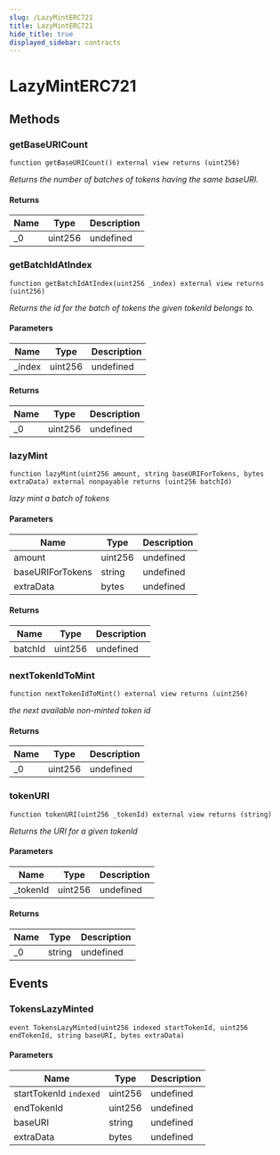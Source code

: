 ```yaml
---
slug: /LazyMintERC721
title: LazyMintERC721
hide_title: true
displayed_sidebar: contracts
---
```


# LazyMintERC721

## Methods

### getBaseURICount

```solidity
function getBaseURICount() external view returns (uint256)
```

_Returns the number of batches of tokens having the same baseURI._

#### Returns

| Name | Type    | Description |
| ---- | ------- | ----------- |
| \_0  | uint256 | undefined   |

### getBatchIdAtIndex

```solidity
function getBatchIdAtIndex(uint256 _index) external view returns (uint256)
```

_Returns the id for the batch of tokens the given tokenId belongs to._

#### Parameters

| Name    | Type    | Description |
| ------- | ------- | ----------- |
| \_index | uint256 | undefined   |

#### Returns

| Name | Type    | Description |
| ---- | ------- | ----------- |
| \_0  | uint256 | undefined   |

### lazyMint

```solidity
function lazyMint(uint256 amount, string baseURIForTokens, bytes extraData) external nonpayable returns (uint256 batchId)
```

_lazy mint a batch of tokens_

#### Parameters

| Name             | Type    | Description |
| ---------------- | ------- | ----------- |
| amount           | uint256 | undefined   |
| baseURIForTokens | string  | undefined   |
| extraData        | bytes   | undefined   |

#### Returns

| Name    | Type    | Description |
| ------- | ------- | ----------- |
| batchId | uint256 | undefined   |

### nextTokenIdToMint

```solidity
function nextTokenIdToMint() external view returns (uint256)
```

_the next available non-minted token id_

#### Returns

| Name | Type    | Description |
| ---- | ------- | ----------- |
| \_0  | uint256 | undefined   |

### tokenURI

```solidity
function tokenURI(uint256 _tokenId) external view returns (string)
```

_Returns the URI for a given tokenId_

#### Parameters

| Name      | Type    | Description |
| --------- | ------- | ----------- |
| \_tokenId | uint256 | undefined   |

#### Returns

| Name | Type   | Description |
| ---- | ------ | ----------- |
| \_0  | string | undefined   |

## Events

### TokensLazyMinted

```solidity
event TokensLazyMinted(uint256 indexed startTokenId, uint256 endTokenId, string baseURI, bytes extraData)
```

#### Parameters

| Name                   | Type    | Description |
| ---------------------- | ------- | ----------- |
| startTokenId `indexed` | uint256 | undefined   |
| endTokenId             | uint256 | undefined   |
| baseURI                | string  | undefined   |
| extraData              | bytes   | undefined   |
